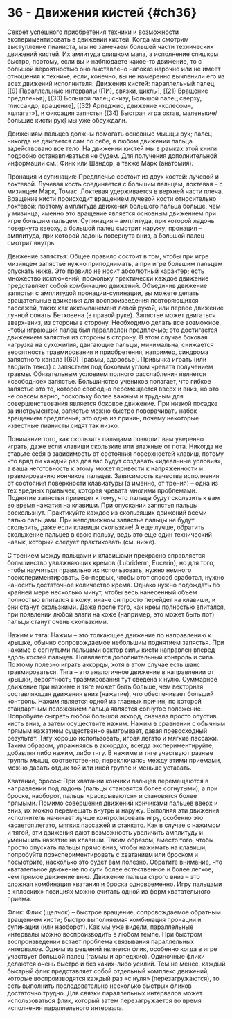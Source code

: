 # 36 - Движения кистей {#ch36}

Секрет успешного приобретения техники и возможности экспериментировать в движении кистей. Когда мы смотрим выступление пианиста, мы не замечаем большей части технических движений кистей. Их амлитуда слишком мала, а исполнение слишком быстро, поэтому, если вы и наблюдаете какое-то движение, то с большой вероятностью оно выставлено напоказ нарочно или не имеет отношения к технике, если, конечно, вы не намеренно вычленили его из всех движений исполнителя. Движения кистей: параллельный палец, [(9) Параллельные интервалы (ПИ), связки, циклы], [(21) Вращение предплечья], [(30) Большой палец снизу, Большой палец сверху, глиссандо, вращение], [(32) Арпеджио, движение «колесом», «шпагат»], и фиксация запястья [(34) Быстрая игра октав, маленькие/большие кисти рук] мы уже обсуждали.

Движениям пальцев должны помогать основные мышцы рук; палец никогда не двигается сам по себе, в любом движении пальца задействовано все тело. На движении кистей мы в рамках этой книги подробно останавливаться не будем. Для получения дополнительной информации см.: Финк или Шандор, а также Марк (анатомия).

Пронация и супинация: Предплечье состоит из двух костей: лучевой и локтевой. Лучевая кость соединяется с большим пальцем, локтевая – с мизинцем Марк, Томас. Локтевая удерживается в верхней части плеча. Вращение кисти происходит вращением лучевой кости относительно локтевой; поэтому амплитуда движения большого пальца больше, чем у мизинца, именно это вращение является основным движением при игре большим пальцем. Супинация – амплитуда, при которой ладонь повернута кверху, а большой палец смотрит наружу; пронация – амплитуда, при которой ладонь повернута вниз, а большой палец смотрит внутрь.

Движение запястья: Общее правило состоит в том, чтобы при игре мизинцем запястье нужно приподнимать, а при игре большим пальцем опускать ниже. Это правило не носит абсолютный характер; есть множество исключений, поскольку практически каждое движение представляет собой комбинацию движений. Объединив движение запястья с амплитудой пронации-супинации, вы можете делать вращательные движения для воспроизведения повторяющихся пассажей, таких как аккомпанемент левой рукой, или первое движение лунной сонаты Бетховена (в правой руке). Запястье может двигаться вверх-вниз, из стороны в сторону. Необходимо делать все возможное, чтобы играющий палец был параллелен предплечью; это достигается движением запястья из стороны в сторону. В этом случае боковая нагрузка на сухожилия, двигающие пальцы, минимальна, снижается вероятность травмирования и приобретения, например, синдрома запястного канала [(60) Травмы, здоровье]. Привычка играть (или вводить текст) с запястьем под боковым углом чревата получением травмы. Обязательным условием полного расслабления является «свободное» запястье. Большинство учеников полагает, что гибкое запястье это то, которое свободно перемещается вверх и вниз, но это не совсем верно, поскольку более важным и трудным для совершенствования является боковое движение. При низкой посадке за инструментом, запястье можно быстро поворачивать набок вращением предплечья; это одна из причин, почему некоторые известные пианисты сидят так низко.

Понимание того, как скользить пальцами позволит вам уверенно играть, даже если клавиши скользкие или влажные от пота. Никогда не ставьте себя в зависимость от состояния поверхностей клавиш, потому что вряд ли каждый раз для вас будут создавать «идеальные условия», а ваша неготовность к этому может привести к напряженности и травмированию кончиков пальцев. Зависимость качества исполнения от состояния поверхности клавиатуры (а именно, от трения) – одна из тех вредных привычек, которая чревата многими проблемами. Поднятие запястья приведет к тому, что пальцы будут скользить к вам во время нажатия на клавиши. При опускании запястья пальцы соскользнут. Практикуйте каждое из скользящих движений всеми пятью пальцами. При неподвижном запястье пальцы не будут скользить, даже если клавиши скользкие! А еще лучше, обратить скольжение пальцев в свою пользу, ведь это еще один технический навык, который следует практиковать (см. ниже).

С трением между пальцами и клавишами прекрасно справляется большинство увлажняющих кремов (Lubriderm, Eucerin), но для того, чтобы научиться правильно их использовать, нужно немного поэкспериментировать. Во-первых, чтобы этот способ сработал, нужно наносить достаточное количество крема. Однако нужно подождать по крайней мере несколько минут, чтобы весь нанесенный объем полностью впитался в кожу, иначе он просто перейдет на клавиши, и они станут скользкими. Даже после того, как крем полностью впитался, при появлении любой влаги на коже (например, это может быть пот) пальцы станут очень скользкими.

Нажим и тяга: Нажим – это толкающее движение по направлению к крышке, обычно сопровождаемое небольшим поднятием запястья. При нажиме с согнутыми пальцами вектор силы кисти направлен вперед вдоль костей пальцев. Появляется дополнительный контроль и сила. Поэтому полезно играть аккорды, хотя в этом случае есть шанс травмироваться. Тяга – это аналогичное движение в направлении от крышки, вероятность травмирования тут сведена к нулю. Суммарное движение при нажиме и тяге может быть больше, чем векторная составляющая движения вниз (нажатие), что обеспечивает больший контроль. Нажим является одной из главных причин, по которой стандартным положением пальца является согнутое положение. Попробуйте сыграть любой большой аккорд, сначала просто опустив кисть вниз, а затем осуществите нажим. Нажим в сравнении с обычным прямым нажатием существенно выигрывает, давая превосходный результат. Тягу хорошо использовать, играя легато и мягкие пассажи. Таким образом, упражняясь в аккордах, всегда экспериментируйте, добавляя либо нажим, либо тягу. В нажиме и тяге участвуют разные группы мышц, соответственно, переключаясь между этими приемами, можно давать отдых той или иной группе и меньше уставать.

Хватание, бросок: При хватании кончики пальцев перемещаются в направлении под ладонь (пальцы становятся более согнутыми), а при броске, наоборот, пальцы «раскрываются» и становятся более прямыми. Помимо совершения движений кончиками пальцев вверх и вниз, их можно перемещать внутрь и наружу. Выполняя эти движения исполнитель начинает лучше контролировать игру, особенно это касается легато, мягких пассажей и стаккато. Как в случае с нажимом и тягой, эти движения дают возможность увеличить амплитуду и уменьшить нажатие на клавиши. Таким образом, вместо того, чтобы просто опускать пальцы прямо вниз, чтобы нажимать на клавиши, попробуйте поэкспериментировать с хватанием или броском и посмотрите, насколько это будет вам полезно. Обратите внимание, что хватательное движение по сути более естественное и более легкое, чем прямое движение вниз. Движение пальца строго вниз – это сложная комбинация хватания и броска одновременно. Игру пальцами в «плоских» позициях можно считать одной из форм хватательного приема.

Флик: Флик (щелчок) – быстрое вращение, сопровождаемое обратным вращением кисти; быстро выполняемая комбинация пронации и супинации (или наоборот). Как мы уже видели, параллельные интервалы можно воспроизводить в любом темпе. При быстром воспроизведении встает проблема связывания параллельных интервалов. Одним из решений является флик, особенно когда в игре участвует большой палец (гаммы и арпеджио). Одиночные флики делаются очень быстро и без каких-либо усилий. Тем не менее, каждый быстрый флик представляет собой отдельный комплекс движений, которые воспроизводятся каждый раз «с нуля» (перезагружаются), то есть выполнить последовательно несколько быстрых фликов достаточно трудно. Для связки параллельных интервалов может использоваться флик, который затем перезагружается во время исполнения параллельного интервала.
